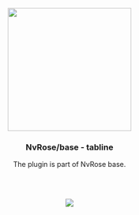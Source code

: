 <p align="center">
    <img width=250 src=https://user-images.githubusercontent.com/93622468/196054786-d128eb46-5cac-43fa-8757-f12e45e87a0e.png>
</p>

<h3 align=center> NvRose/base - tabline </h3>

<p align=center>
    The plugin is part of NvRose base.
</p><br><br>

<p align=center>
    <img src=https://user-images.githubusercontent.com/93622468/198148932-23f72ffa-cec0-42a8-8a48-fd8604693acb.png>
</p><br><br>
